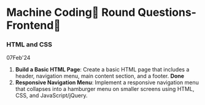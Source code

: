 # Machine Coding🧠 Round Questions-Frontend🎯

### HTML and CSS

07Feb'24

1. **Build a Basic HTML Page**: Create a basic HTML page that includes a header, navigation menu, main content section, and a footer. **Done**
2. **Responsive Navigation Menu**: Implement a responsive navigation menu that collapses into a hamburger menu on smaller screens using HTML, CSS, and JavaScript/jQuery.
